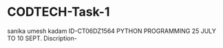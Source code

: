 # CODTECH-Task-1
sanika umesh kadam
ID-CT06DZ1564
PYTHON PROGRAMMING
25 JULY TO 10 SEPT.
Discription-
